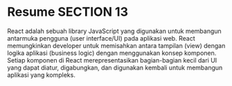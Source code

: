 # Resume SECTION 13

React adalah sebuah library JavaScript yang digunakan untuk membangun antarmuka pengguna (user interface/UI) pada aplikasi web. React memungkinkan developer untuk memisahkan antara tampilan (view) dengan logika aplikasi (business logic) dengan menggunakan konsep komponen. Setiap komponen di React merepresentasikan bagian-bagian kecil dari UI yang dapat diatur, digabungkan, dan digunakan kembali untuk membangun aplikasi yang kompleks.